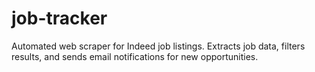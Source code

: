 # job-tracker
Automated web scraper for Indeed job listings. Extracts job data, filters results, and sends email notifications for new opportunities.
